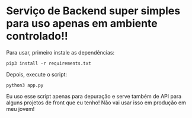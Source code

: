 # Serviço de Backend super simples para uso apenas em ambiente controlado!!

Para usar, primeiro instale as dependências:

```
pip3 install -r requirements.txt
```

Depois, execute o script:

```
python3 app.py
```

Eu uso esse script apenas para depuração e serve também de API para alguns projetos de front que eu tenho!
Não vai usar isso em produção em meu jovem!
